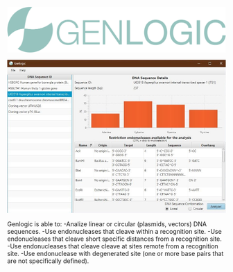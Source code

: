 ![alt text](https://raw.githubusercontent.com/luinungom/Genlogic/master/src/resources/images/FullLogo.png?raw=true)

![alt text](https://raw.githubusercontent.com/luinungom/Genlogic/master/Main%20window.JPG?raw=true)

Genlogic is able to:
-Analize linear or circular (plasmids, vectors) DNA sequences.
-Use endonucleases that cleave within a recognition site.
-Use endonucleases that cleave short specific distances from a recognition site.
-Use endonucleases that cleave cleave at sites remote from a recognition site.
-Use endonuclease with degenerated site (one or more base pairs that are not specifically defined).
